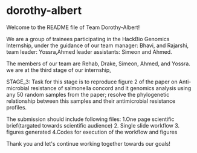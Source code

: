 # dorothy-albert
Welcome to the README file of Team Dorothy-Albert!

We are a group of trainees participating in the HackBio Genomics Internship, under the guidance of our team manager: Bhavi, and Rajarshi, team leader: Yossra,Ahmed  leader assistants: Simeon and Ahmed.

The members of our team are Rehab, Drake, Simeon, Ahmed, and Yossra.
we are at the third stage of our internship,

STAGE_3:
Task for this stage is to reproduce figure 2 of the paper on Anti-microbial resistance of salmonella concord and it genomics analysis using any 50 random samples from the paper;  resolve the phylogenetic relationship between this samples and their antimicrobial resistance profiles.


The submission should include following files:
1.One page scientific brief(targated towards scientific audience)
2. Single slide workflow
3. figures generated
4.Codes for execution of the workflow and figures

Thank you and let's continue working together towards our goals!
